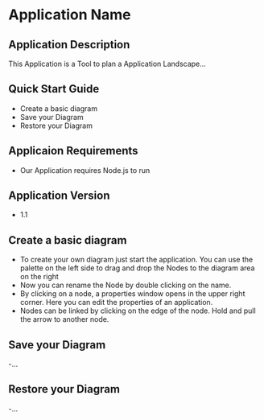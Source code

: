 # Application Name

## Application Description
This Application is a Tool to plan a Application Landscape... 
 
## Quick Start Guide
- Create a basic diagram
- Save your Diagram
- Restore your Diagram
 
## Applicaion Requirements
- Our Application requires Node.js to run

## Application Version
- 1.1

## Create a basic diagram

- To create your own diagram just start the application. You can use the palette on the left side to drag and drop the Nodes to the diagram area on the right
- Now you can rename the Node by double clicking on the name. 
- By clicking on a node, a properties window opens in the upper right corner. Here you can edit the properties of an application.
- Nodes can be linked by clicking on the edge of the node. Hold and pull the arrow to another node.

## Save your Diagram
-...

## Restore your Diagram
-...
